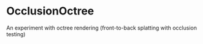 # OcclusionOctree
An experiment with octree rendering (front-to-back splatting with occlusion testing)
